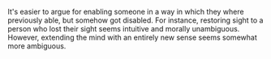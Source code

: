 ---
---

It's easier to argue for enabling someone in a way in which they where previously able, but somehow got disabled. For instance, restoring sight to a person who lost their sight seems intuitive and morally unambiguous. However, extending the mind with an entirely new sense seems somewhat more ambiguous.